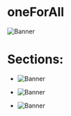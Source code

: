 # oneForAll

![Banner]()

# Sections:

- []()

  ![Banner]()

- []()

  ![Banner]()

- []()

  ![Banner]()
